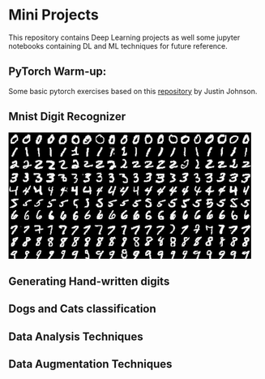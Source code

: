 # Mini Projects

This repository contains Deep Learning projects as well some jupyter notebooks containing DL and ML techniques for future reference.

## PyTorch Warm-up:
Some basic pytorch exercises based on this [repository](https://github.com/jcjohnson/pytorch-examples#warm-up-numpy) by Justin Johnson.

## Mnist Digit Recognizer

![Mnist Image](https://github.com/ammalik221/Mini-Projects/blob/master/images/mnist.png)

## Generating Hand-written digits

## Dogs and Cats classification

## Data Analysis Techniques

## Data Augmentation Techniques

